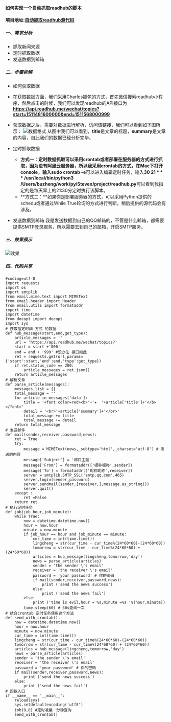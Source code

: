 #### 如何实现一个自动抓取readhub的脚本
**项目地址:[自动抓取readhub源代码](https://github.com/buzheng1949/Athena/tree/master/readhub)**
##### 一、需求分析
 - 抓取新闻来源 
 - 定时抓取数据
 - 发送数据到邮箱
 
##### 二、步骤拆解
 - 如何获取数据
 
  - 在获取数据方面，我们采用Charles抓包的方式，首先微信搜索readhub小程序，然后点击的时候，我们可以发现readhub的API接口为**https://api.readhub.me/wechat/topics?start=1511481600000&end=1511568000999**
  - 获取数据之后，需要对数据进行解析，访问该链接，我们可以看到如下图所示：
   ![数据格式](https://user-gold-cdn.xitu.io/2017/11/29/16005b6c846eb8d5?w=2552&h=1350&f=png&s=134916)
   从图中我们可以看到，**title**是文章的标题，**summary**是文章的内容，自此我们的数据已经分析完毕。
  
- 定时抓取数据
   - **方式一：**定时数据抓取可以采用crontab或者部署在服务器的方式进行抓取，因为没有阿里云服务器，所以我采用crontab的方式，在Mac下打开console，输入**sudo crontab -e**可以进入编辑定时任务，输入**30 21 * * * /usr/local/bin/python3  /Users/buzheng/work/py/Steven/project/readhub.py**可以看到我指定的是每天早上的21:30分定时执行该脚本。
  - **方式二：**如果你是部署服务器的方式，可以采用Python提供的schedu或者通过While True轮询的方式进行判断，稍后提供的源代码会有涉及。
- 发送数据到邮箱
   我是发送数据到自己的QQ邮箱的，不管是什么邮箱，都需要提供SMTP登录服务，所以需要去到自己的邮箱，开启SMTP服务。
##### 三、效果展示
![效果](https://user-gold-cdn.xitu.io/2017/11/29/16005b6c82ec4ac7?w=2126&h=1234&f=png&s=670316)
##### 四、代码共享
```
#coding=utf-8
import requests
import os
import smtplib
from email.mime.text import MIMEText
from email.header import Header
from email.utils import formataddr
import time
import datetime
from docopt import docopt
import sys
# 获取指定时间 方式 的数据
def hub_message(start,end,get_type):
    article_messages = ''
    url = 'https://api.readhub.me/wechat/topics?'
    start = start +'000'
    end = end + '999' #没办法 接口如此
    ret = requests.get(url,params={'start':start,'end':end,'type':get_type})
    if ret.status_code == 200:
        article_messages = ret.json()
    return article_messages
# 解析文章
def parse_article(messages):
    messages_list = {}
    total_message = ''
    for article in messages['data']:
        title = '<font color=red><b>'+'★  '+article['title']+'</b></font>' 
        detail = '<br>'+article['summary']+'</br>'
        total_message += title
        total_message += detail
    return total_message
# 发送邮件
def mail(sender,receiver,password,news):
    ret = True
    try:
        message = MIMEText(news,_subtype='html',_charset='utf-8') # 发送的内容
        message['Subject'] = '邮件主题'
        message['From'] = formataddr(['昵称昵称',sender])
        message['To'] = formataddr(['昵称昵称',receiver])
        server = smtplib.SMTP_SSL('smtp.qq.com',465)
        server.login(sender,password)
        server.sendmail(sender,[receiver,],message.as_string())
        server.quit()
    except :
        ret =False
    return ret
# 执行定时任务
def job(job_hour,job_minute):
    while True:
        now = datetime.datetime.now()
        hour = now.hour
        minute = now.minute
        if job_hour == hour and job_minute == minute:
            cur_time = int(time.time())
            lingcheng = str(cur_time - cur_time%(24*60*60)-(24*60*60))
            tomorrow = str(cur_time - cur_time%(24*60*60) + (24*60*60))
            articles = hub_message(lingcheng,tomorrow,'day')
            news = parse_article(articles)
            sender = 'the sender \'s email'
            receiver = 'the receiver \'s email'
            password = 'your password' # 你的密码
            if mail(sender,receiver,password,news):
                print ('send the news success')
            else:
                print ('send the news fail')
        else:
            print ('time is evil,hour = %s,minute =%s '%(hour,minute))
        time.sleep(60) # 60s查询一次
# 结合crontab 定时任务使用这个方法
def send_with_crontab():
    now = datetime.datetime.now()
    hour = now.hour
    minute = now.minute
    cur_time = int(time.time())
    lingcheng = str(cur_time - cur_time%(24*60*60)-(24*60*60))
    tomorrow = str(cur_time - cur_time%(24*60*60) + (24*60*60))
    articles = hub_message(lingcheng,tomorrow,'day')
    news = parse_article(articles)
    sender = 'the sender \'s email'
    receiver = 'the receiver \'s email'
    password = 'your password' # 你的密码
    if mail(sender,receiver,password,news):
        print ('send the news success')
    else:
        print ('send the news fail')
# 函数入口
if __name__ == '__main__':
    reload(sys)
    sys.setdefaultencoding('utf8')
    job(0,0) #定时凌晨一分钟查询
    send_with_crontab()
```